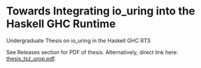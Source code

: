 # Towards Integrating io_uring into the Haskell GHC Runtime
Undergraduate Thesis on io_uring in the Haskell GHC RTS

See Releases section for PDF of thesis.
Alternatively, direct link here:
[thesis_tsz_urop.pdf](https://github.com/zyklotomic/ugrad-thesis/releases/download/submitted-thesis/thesis_tsz_urop.pdf).
